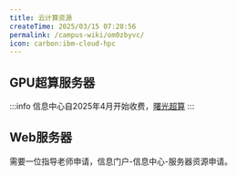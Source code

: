 ```yaml
---
title: 云计算资源
createTime: 2025/03/15 07:28:56
permalink: /campus-wiki/om0zbyvc/
icon: carbon:ibm-cloud-hpc
---
```


## GPU超算服务器


:::info
信息中心自2025年4月开始收费，[曙光超算](http://172.16.190.220:6080/login/loginIndex.action)
:::

## Web服务器

需要一位指导老师申请，信息门户-信息中心-服务器资源申请。